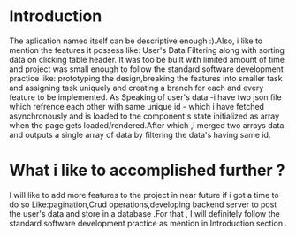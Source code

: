 # Introduction
The aplication named itself can be descriptive enough :).Also, i like to mention the features it possess like: User's  Data Filtering along with sorting data on clicking table header.
It was too be built with limited amount of time and project was small enough to follow the standard software development practice like: prototyping the design,breaking the features  into smaller task and assigning task uniquely  and creating a branch for each and every feature to be implemented.
As Speaking of  user's data -i have two json file which refrence each other with same unique id - which i have fetched asynchronously and is loaded to the component's state initialized  as array when the page gets loaded/rendered.After which ,i merged two arrays data and outputs a single array of data by filtering the data's having same id.  

# What i like to accomplished further ?
I will like to add more features to the project in near future if i got a time to do so Like:pagination,Crud operations,developing backend server to post the user's data and store in a database .For that , I will definitely  follow the standard software development practice as mention in Introduction section . 
